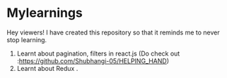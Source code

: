 # Mylearnings
Hey viewers! I have created this repository so that it reminds me to never stop learning.

1. Learnt about pagination, filters in react.js (Do check out :https://github.com/Shubhangi-05/HELPING_HAND)
2. Learnt about Redux .
